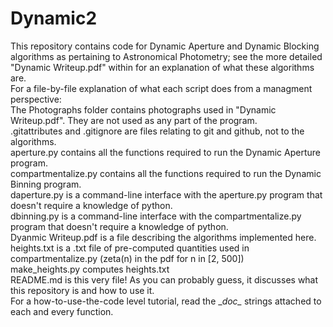 # Dynamic2
This repository contains code for Dynamic Aperture and Dynamic Blocking algorithms as pertaining to Astronomical Photometry; see the more detailed "Dynamic Writeup.pdf" within for an explanation of what these algorithms are.  
For a file-by-file explanation of what each script does from a managment perspective:  
    The Photographs folder contains photographs used in "Dynamic Writeup.pdf". They are not used as any part of the program.  
    .gitattributes and .gitignore are files relating to git and github, not to the algorithms.  
    aperture.py contains all the functions required to run the Dynamic Aperture program.  
    compartmentalize.py contains all the functions required to run the Dynamic Binning program.  
    daperture.py is a command-line interface with the aperture.py program that doesn't require a knowledge of python.  
    dbinning.py is a command-line interface with the compartmentalize.py program that doesn't require a knowledge of python.  
    Dyanmic Writeup.pdf is a file describing the algorithms implemented here.  
    heights.txt is a .txt file of pre-computed quantities used in compartmentalize.py (zeta(n) in the pdf for n in [2, 500])  
    make_heights.py computes heights.txt  
    README.md is this very file! As you can probably guess, it discusses what this repository is and how to use it.  
For a how-to-use-the-code level tutorial, read the \__doc\__ strings attached to each and every function. 

